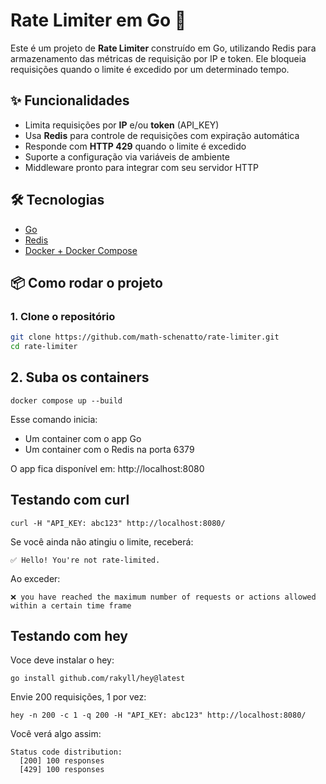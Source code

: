 # Rate Limiter em Go 🚦

Este é um projeto de **Rate Limiter** construído em Go, utilizando Redis para armazenamento das métricas de requisição por IP e token. Ele bloqueia requisições quando o limite é excedido por um determinado tempo.

## ✨ Funcionalidades

- Limita requisições por **IP** e/ou **token** (API_KEY)
- Usa **Redis** para controle de requisições com expiração automática
- Responde com **HTTP 429** quando o limite é excedido
- Suporte a configuração via variáveis de ambiente
- Middleware pronto para integrar com seu servidor HTTP

## 🛠️ Tecnologias

- [Go](https://golang.org/)
- [Redis](https://redis.io/)
- [Docker + Docker Compose](https://docs.docker.com/compose/)

## 📦 Como rodar o projeto

### 1. Clone o repositório

```bash
git clone https://github.com/math-schenatto/rate-limiter.git
cd rate-limiter
```
## 2. Suba os containers

```
docker compose up --build

```
Esse comando inicia:
- Um container com o app Go
- Um container com o Redis na porta 6379


O app fica disponível em: http://localhost:8080


## Testando com curl

```
curl -H "API_KEY: abc123" http://localhost:8080/
```
Se você ainda não atingiu o limite, receberá:
```
✅ Hello! You're not rate-limited.

```

Ao exceder:
```
❌ you have reached the maximum number of requests or actions allowed within a certain time frame

```

## Testando com hey

Voce deve instalar o hey:
```
go install github.com/rakyll/hey@latest

```

Envie 200 requisições, 1 por vez:
```
hey -n 200 -c 1 -q 200 -H "API_KEY: abc123" http://localhost:8080/

```

Você verá algo assim:
```
Status code distribution:
  [200]	100 responses
  [429]	100 responses
```